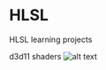 # HLSL
HLSL learning  projects

d3d11 shaders
![alt text](https://drive.google.com/open?id=1R1tRLzcL2v9RjpbCrKOpoBZPGx3P8Aq3)
